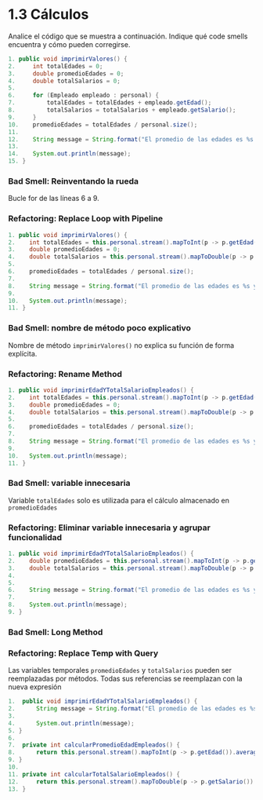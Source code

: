 # 1.3 Cálculos 

Analice el código que se muestra a continuación. Indique qué code smells encuentra y cómo pueden corregirse.

```java
1. public void imprimirValores() {
2.     int totalEdades = 0;
3.     double promedioEdades = 0;
4.     double totalSalarios = 0;
5.     
6.     for (Empleado empleado : personal) {
7.         totalEdades = totalEdades + empleado.getEdad();
8.         totalSalarios = totalSalarios + empleado.getSalario();
9.     }
10.    promedioEdades = totalEdades / personal.size();
11.        
12.    String message = String.format("El promedio de las edades es %s y el total de salarios es %s", promedioEdades, totalSalarios);
13.    
14.    System.out.println(message);
15. }
```
### Bad Smell: Reinventando la rueda
Bucle for de las líneas 6 a 9.

### Refactoring: Replace Loop with Pipeline

```java
1. public void imprimirValores() {
2.    int totalEdades = this.personal.stream().mapToInt(p -> p.getEdad()).sum();
3.    double promedioEdades = 0;
4.    double totalSalarios = this.personal.stream().mapToDouble(p -> p.getSalario()).sum();
5.     
6.    promedioEdades = totalEdades / personal.size();
7.        
8.    String message = String.format("El promedio de las edades es %s y el total de salarios es %s", promedioEdades, totalSalarios);
9.    
10.   System.out.println(message);
11. }
```

### Bad Smell: nombre de método poco explicativo
Nombre de método `imprimirValores()` no explica su función de forma explícita.

### Refactoring: Rename Method

```java
1. public void imprimirEdadYTotalSalarioEmpleados() {
2.    int totalEdades = this.personal.stream().mapToInt(p -> p.getEdad()).sum();
3.    double promedioEdades = 0;
4.    double totalSalarios = this.personal.stream().mapToDouble(p -> p.getSalario()).sum();
5.     
6.    promedioEdades = totalEdades / personal.size();
7.        
8.    String message = String.format("El promedio de las edades es %s y el total de salarios es %s", promedioEdades, totalSalarios);
9.    
10.   System.out.println(message);
11. }
```

### Bad Smell: variable innecesaria
Variable `totalEdades` solo es utilizada para el cálculo almacenado en `promedioEdades`

### Refactoring: Eliminar variable innecesaria y agrupar funcionalidad

```java
1. public void imprimirEdadYTotalSalarioEmpleados() {
2.    double promedioEdades = this.personal.stream().mapToInt(p -> p.getEdad()).average().orElse(0);
3.    double totalSalarios = this.personal.stream().mapToDouble(p -> p.getSalario()).sum();
4.     
5.        
6.    String message = String.format("El promedio de las edades es %s y el total de salarios es %s", promedioEdades, totalSalarios);
7.    
8.    System.out.println(message);
9. }
```

### Bad Smell: Long Method

### Refactoring: Replace Temp with Query
Las variables temporales `promedioEdades` y `totalSalarios` pueden ser reemplazadas por métodos. Todas sus referencias se reemplazan con la nueva expresión

```java
1.  public void imprimirEdadYTotalSalarioEmpleados() {
2.      String message = String.format("El promedio de las edades es %s y el total de salarios es %s", calcularPromedioEdadEmpleados(), calcularTotalSalarioEmpleados());
3.    
4.      System.out.println(message);
5. }
6.
7.  private int calcularPromedioEdadEmpleados() {
8.      return this.personal.stream().mapToInt(p -> p.getEdad()).average().orElse(0);
9. }
10. 
11. private int calcularTotalSalarioEmpleados() {
12.     return this.personal.stream().mapToDouble(p -> p.getSalario()).sum();
13. }
```